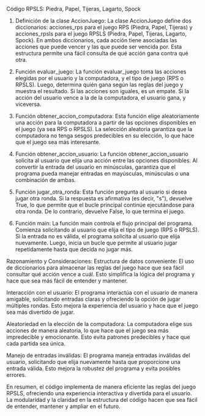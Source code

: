 Código RPSLS: Piedra, Papel, Tijeras, Lagarto, Spock
1. Definición de la clase AccionJuego:
La clase AccionJuego define dos diccionarios: acciones_rps para el juego RPS (Piedra, Papel, Tijeras) y acciones_rpsls para el juego RPSLS (Piedra, Papel, Tijeras, Lagarto, Spock). En ambos diccionarios, cada acción tiene asociadas las acciones que puede vencer y las que puede ser vencida por. Esta estructura permite una fácil consulta de qué acción gana contra qué otra.

2. Función evaluar_juego:
La función evaluar_juego toma las acciones elegidas por el usuario y la computadora, y el tipo de juego (RPS o RPSLS). Luego, determina quién gana según las reglas del juego y muestra el resultado. Si las acciones son iguales, es un empate. Si la acción del usuario vence a la de la computadora, el usuario gana, y viceversa.

3. Función obtener_accion_computadora:
Esta función elige aleatoriamente una acción para la computadora a partir de las opciones disponibles en el juego (ya sea RPS o RPSLS). La selección aleatoria garantiza que la computadora no tenga sesgos predecibles en su elección, lo que hace que el juego sea más interesante.

4. Función obtener_accion_usuario:
La función obtener_accion_usuario solicita al usuario que elija una acción entre las opciones disponibles. Al convertir la entrada del usuario en minúsculas, garantiza que el programa pueda manejar entradas en mayúsculas, minúsculas o una combinación de ambas.

5. Función jugar_otra_ronda:
Esta función pregunta al usuario si desea jugar otra ronda. Si la respuesta es afirmativa (es decir, "s"), devuelve True, lo que permite que el bucle principal continúe ejecutándose para otra ronda. De lo contrario, devuelve False, lo que termina el juego.

6. Función main:
La función main controla el flujo principal del programa. Comienza solicitando al usuario que elija el tipo de juego (RPS o RPSLS). Si la entrada no es válida, el programa solicita al usuario que elija nuevamente. Luego, inicia un bucle que permite al usuario jugar repetidamente hasta que decida no jugar más.

Razonamiento y Consideraciones:
Estructura de datos conveniente: El uso de diccionarios para almacenar las reglas del juego hace que sea fácil consultar qué acción vence a cuál. Esto simplifica la lógica del programa y hace que sea más fácil de entender y mantener.

Interacción con el usuario: El programa interactúa con el usuario de manera amigable, solicitando entradas claras y ofreciendo la opción de jugar múltiples rondas. Esto mejora la experiencia del usuario y hace que el juego sea más divertido de jugar.

Aleatoriedad en la elección de la computadora: La computadora elige sus acciones de manera aleatoria, lo que hace que el juego sea más impredecible y emocionante. Esto evita patrones predecibles y hace que cada partida sea única.

Manejo de entradas inválidas: El programa maneja entradas inválidas del usuario, solicitando que elija nuevamente hasta que proporcione una entrada válida. Esto mejora la robustez del programa y evita posibles errores.

En resumen, el código implementa de manera eficiente las reglas del juego RPSLS, ofreciendo una experiencia interactiva y divertida para el usuario. La modularidad y la claridad en la estructura del código hacen que sea fácil de entender, mantener y ampliar en el futuro.